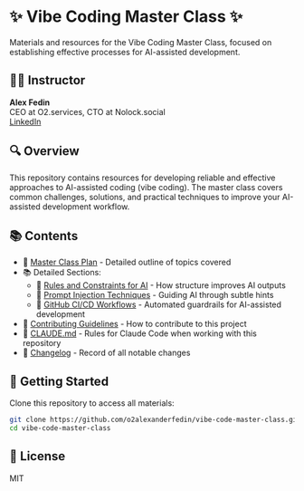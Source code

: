 # ✨ Vibe Coding Master Class ✨

Materials and resources for the Vibe Coding Master Class, focused on establishing effective processes for AI-assisted development.

## 👨‍💼 Instructor

**Alex Fedin**  
CEO at O2.services, CTO at Nolock.social  
[LinkedIn](https://linkedin.com/in/alex-fedin)

## 🔍 Overview

This repository contains resources for developing reliable and effective approaches to AI-assisted coding (vibe coding). The master class covers common challenges, solutions, and practical techniques to improve your AI-assisted development workflow.

## 📚 Contents

- 📝 [Master Class Plan](masterclass_plan.md) - Detailed outline of topics covered
- 📚 Detailed Sections:
  - 📏 [Rules and Constraints for AI](sections/rules-and-constraints.md) - How structure improves AI outputs
  - 🎩 [Prompt Injection Techniques](sections/prompt-injection-techniques.md) - Guiding AI through subtle hints
  - 🔂 [GitHub CI/CD Workflows](sections/github-cicd-workflows.md) - Automated guardrails for AI-assisted development
- 🤝 [Contributing Guidelines](CONTRIBUTING.md) - How to contribute to this project
- 🤖 [CLAUDE.md](CLAUDE.md) - Rules for Claude Code when working with this repository
- 📖 [Changelog](CHANGELOG.md) - Record of all notable changes

## 🚀 Getting Started

Clone this repository to access all materials:

```bash
git clone https://github.com/o2alexanderfedin/vibe-code-master-class.git
cd vibe-code-master-class
```

## 📄 License

MIT